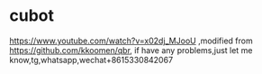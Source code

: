 # cubot

https://www.youtube.com/watch?v=x02dj_MJooU ,modified from https://github.com/kkoomen/qbr, if have any problems,just let me know,tg,whatsapp,wechat+8615330842067 
